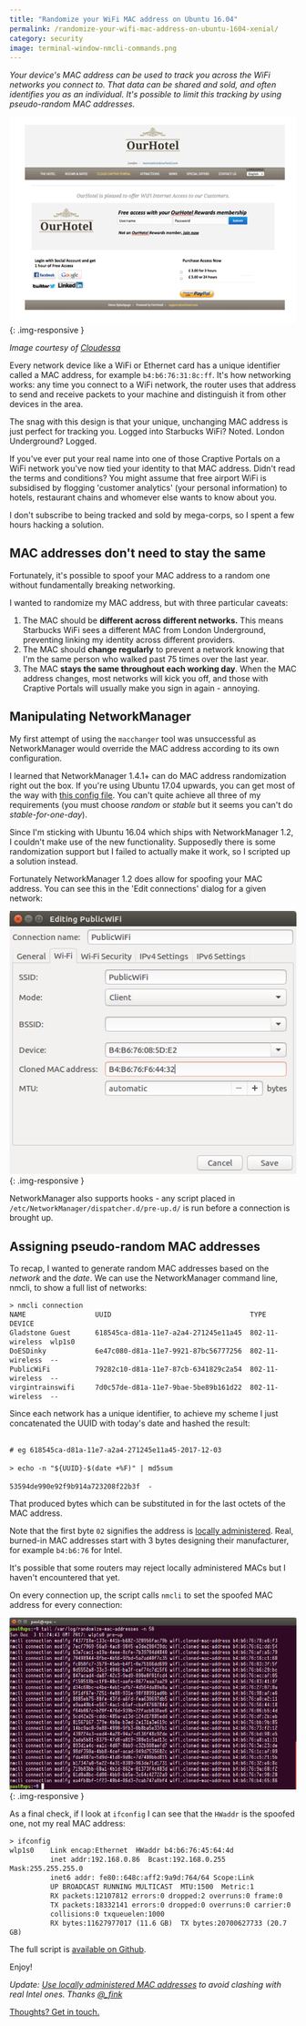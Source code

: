 ```yaml
---
title: "Randomize your WiFi MAC address on Ubuntu 16.04"
permalink: /randomize-your-wifi-mac-address-on-ubuntu-1604-xenial/
category: security
image: terminal-window-nmcli-commands.png
---
```


*Your device's MAC address can be used to track you across the WiFi networks you connect to. That data can be shared and sold, and often identifies you as an individual. It's possible to limit this tracking by using pseudo-random MAC addresses.*

<!--more-->

![A captive portal screen for a hotel allowing you to log in with social media for an hour of free WiFi](/img/captive-portal-our-hotel.gif){: .img-responsive }

*Image courtesy of [Cloudessa](http://cloudessa.com/products/cloudessa-aaa-and-captive-portal-cloud-service/)*

Every network device like a WiFi or Ethernet card has a unique identifier called a MAC address, for example `b4:b6:76:31:8c:ff`. It's how networking works: any time you connect to a WiFi network, the router uses that address to send and receive packets to your machine and distinguish it from other devices in the area.

The snag with this design is that your unique, unchanging MAC address is just perfect for tracking you. Logged into Starbucks WiFi? Noted. London Underground? Logged.

If you've ever put your real name into one of those Craptive Portals on a WiFi network you've now tied your identity to that MAC address. Didn't read the terms and conditions? You might assume that free airport WiFi is subsidised by flogging 'customer analytics' (your personal information) to hotels, restaurant chains and whomever else wants to know about you.

I don't subscribe to being tracked and sold by mega-corps, so I spent a few hours hacking a solution.


## MAC addresses don't need to stay the same

Fortunately, it's possible to spoof your MAC address to a random one without fundamentally breaking networking.

I wanted to randomize my MAC address, but with three particular caveats:

1.  The MAC should be **different across different networks.** This means Starbucks WiFi sees a different MAC from London Underground, preventing linking my identity across different providers.
2.  The MAC should **change regularly** to prevent a network knowing that I'm the same person who walked past 75 times over the last year.
3.  The MAC **stays the same throughout each working day**. When the MAC address changes, most networks will kick you off, and those with Craptive Portals will usually make you sign in again - annoying.


## Manipulating NetworkManager

My first attempt of using the `macchanger` tool was unsuccessful as NetworkManager would override the MAC address according to its own configuration.

I learned that NetworkManager 1.4.1+ can do MAC address randomization right out the box. If you're using Ubuntu 17.04 upwards, you can get most of the way with [this config file](https://gist.github.com/paulfurley/978d4e2e0cceb41d67d017a668106c53/). You can't quite achieve all three of my requirements (you must choose _random_ or _stable_ but it seems you can't do _stable-for-one-day_).

Since I'm sticking with Ubuntu 16.04 which ships with NetworkManager 1.2, I couldn't make use of the new functionality. Supposedly there is some randomization support but I failed to actually make it work, so I scripted up a solution instead.

Fortunately NetworkManager 1.2 does allow for spoofing your MAC address. You can see this in the 'Edit connections' dialog for a given network:


![Screenshot of NetworkManager's edit connection dialog, showing a text entry for a cloned mac address](/img/network-manager-cloned-mac-address.png){: .img-responsive }

NetworkManager also supports hooks - any script placed in `/etc/NetworkManager/dispatcher.d/pre-up.d/` is run before a connection is brought up.


## Assigning pseudo-random MAC addresses

To recap, I wanted to generate random MAC addresses based on the _network_ and the _date_. We can use the NetworkManager command line, nmcli, to show a full list of networks:


```
> nmcli connection
NAME                 UUID                                  TYPE             DEVICE
Gladstone Guest      618545ca-d81a-11e7-a2a4-271245e11a45  802-11-wireless  wlp1s0
DoESDinky            6e47c080-d81a-11e7-9921-87bc56777256  802-11-wireless  --
PublicWiFi           79282c10-d81a-11e7-87cb-6341829c2a54  802-11-wireless  --
virgintrainswifi     7d0c57de-d81a-11e7-9bae-5be89b161d22  802-11-wireless  --
```


Since each network has a unique identifier, to achieve my scheme I just concatenated the UUID with today's date and hashed the result:

```

# eg 618545ca-d81a-11e7-a2a4-271245e11a45-2017-12-03

> echo -n "${UUID}-$(date +%F)" | md5sum

53594de990e92f9b914a723208f22b3f  -

```

That produced bytes which can be substituted in for the last octets of the MAC address.

Note that the first byte `02` signifies the address is [locally administered](https://en.wikipedia.org/wiki/MAC_address#Universal_vs._local). Real, burned-in MAC addresses start with 3 bytes designing their manufacturer, for example `b4:b6:76` for Intel.

It's possible that some routers may reject locally administered MACs but I haven't encountered that yet.

On every connection up, the script calls `nmcli` to set the spoofed MAC address for every connection:

![A terminal window show a number of nmcli command line calls](/img/terminal-window-nmcli-commands.png){: .img-responsive }

As a final check, if I look at `ifconfig` I can see that the `HWaddr` is the spoofed one, not my real MAC address:

```
> ifconfig
wlp1s0    Link encap:Ethernet  HWaddr b4:b6:76:45:64:4d
          inet addr:192.168.0.86  Bcast:192.168.0.255  Mask:255.255.255.0
          inet6 addr: fe80::648c:aff2:9a9d:764/64 Scope:Link
          UP BROADCAST RUNNING MULTICAST  MTU:1500  Metric:1
          RX packets:12107812 errors:0 dropped:2 overruns:0 frame:0
          TX packets:18332141 errors:0 dropped:0 overruns:0 carrier:0
          collisions:0 txqueuelen:1000
          RX bytes:11627977017 (11.6 GB)  TX bytes:20700627733 (20.7 GB)
```

The full script is [available on Github](https://gist.github.com/paulfurley/46e0547ce5c5ea7eabeaef50dbacef3f).

<script src="https://gist.github.com/paulfurley/46e0547ce5c5ea7eabeaef50dbacef3f.js"></script>

Enjoy!

*Update: [Use locally administered MAC addresses](https://gist.github.com/paulfurley/46e0547ce5c5ea7eabeaef50dbacef3f/revisions#diff-824d510864d58c07df01102a8f53faef) to avoid clashing with real Intel ones. Thanks [@_fink](https://twitter.com/fink_/status/937305600005943296)*

[Thoughts? Get in touch.][paul-twitter]

[paul-twitter]: https://twitter.com/paul_furley


